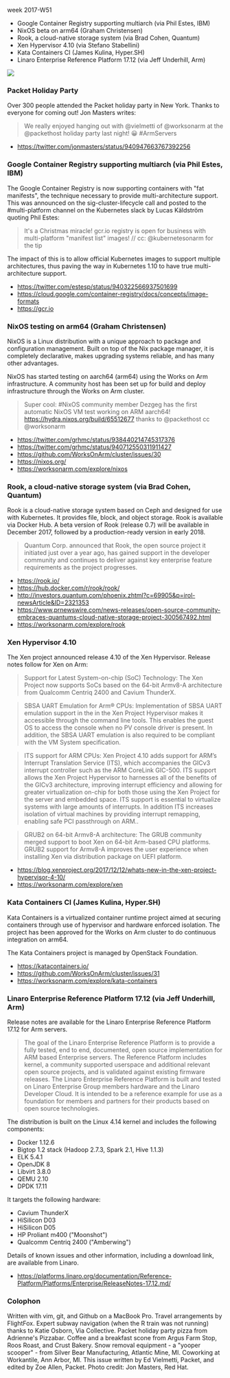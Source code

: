 week 2017-W51

* Google Container Registry supporting multiarch (via Phil Estes, IBM)
* NixOS beta on arm64 (Graham Christensen)
* Rook, a cloud-native storage system (via Brad Cohen, Quantum)
* Xen Hypervisor 4.10 (via Stefano Stabellini)
* Kata Containers CI (James Kulina, Hyper.SH)
* Linaro Enterprise Reference Platform 17.12 (via Jeff Underhill, Arm)

<img src="https://pbs.twimg.com/media/DQ7q6O6X0AE-o36.jpg:large">

### Packet Holiday Party

Over 300 people attended the Packet holiday party in New York.
Thanks to everyone for coming out! Jon Masters writes:

> We really enjoyed hanging out with @vielmetti of @worksonarm at the @packethost holiday party last night! 😀 #ArmServers

* https://twitter.com/jonmasters/status/940947663767392256

### Google Container Registry supporting multiarch (via Phil Estes, IBM)

The Google Container Registry is now supporting containers with
"fat manifests", the technique necessary to provide multi-architecture
support. This was announced on the sig-cluster-lifecycle call and posted
to the #multi-platform channel on the Kubernetes slack by 
Lucas Käldström quoting Phil Estes:

> It's a Christmas miracle! gcr.io registry is open for business
with multi-platform "manifest list" images! // cc: @kubernetesonarm
for the tip

The impact of this is to allow official Kubernetes images to support
multiple architectures, thus paving the way in Kubernetes 1.10 to
have true multi-architecture support.

* https://twitter.com/estesp/status/940322566937501699
* https://cloud.google.com/container-registry/docs/concepts/image-formats
* https://gcr.io

### NixOS testing on arm64 (Graham Christensen)

NixOS is a Linux distribution with a unique approach to package and
configuration management. Built on top of the Nix package manager,
it is completely declarative, makes upgrading systems reliable, and
has many other advantages.

NixOS has started testing on aarch64 (arm64) using the Works
on Arm infrastructure. A community host has been set up for
build and deploy infrastructure through the Works on Arm cluster.

> Super cool: #NixOS community member Dezgeg has the first automatic
NixOS VM test working on ARM aarch64!
https://hydra.nixos.org/build/65512677  thanks to @packethost cc
@worksonarm

* https://twitter.com/grhmc/status/938440214745317376
* https://twitter.com/grhmc/status/940712550311911427
* https://github.com/WorksOnArm/cluster/issues/30
* https://nixos.org/
* https://worksonarm.com/explore/nixos

### Rook, a cloud-native storage system (via Brad Cohen, Quantum)

Rook is a cloud-native storage system based on Ceph and designed for
use with Kubernetes. It provides file, block, and object storage.
Rook is available via Docker Hub. A beta version of Rook (release
0.7) will be available in December 2017, followed by a production-ready
version in early 2018.

> Quantum Corp. announced that Rook, the open source project it
initiated just over a year ago, has gained support in the developer
community and continues to deliver against key enterprise feature
requirements as the project progresses.

* https://rook.io/
* https://hub.docker.com/r/rook/rook/
* http://investors.quantum.com/phoenix.zhtml?c=69905&p=irol-newsArticle&ID=2321353
* https://www.prnewswire.com/news-releases/open-source-community-embraces-quantums-cloud-native-storage-project-300567492.html
* https://worksonarm.com/explore/rook

### Xen Hypervisor 4.10

The Xen project announced release 4.10 of the Xen Hypervisor. 
Release notes follow for Xen on Arm:

> Support for Latest System-on-chip (SoC) Technology: The Xen Project
now supports SoCs based on the 64-bit Armv8-A architecture from
Qualcomm Centriq 2400 and Cavium ThunderX.

> SBSA UART Emulation for Arm® CPUs: Implementation of SBSA UART
emulation support in the in the Xen Project Hypervisor makes it
accessible through the command line tools. This enables the guest
OS to access the console when no PV console driver is present. In
addition, the SBSA UART emulation is also required to be compliant
with the VM System specification.

> ITS support for ARM CPUs: Xen Project 4.10 adds support for ARM’s
Interrupt Translation Service (ITS), which accompanies the GICv3
interrupt controller such as the ARM CoreLink GIC-500. ITS support
allows the Xen Project Hypervisor to harnesses all of the benefits
of the GICv3 architecture, improving interrupt efficiency and
allowing for greater virtualization on-chip for both those using
the Xen Project for the server and embedded space. ITS support is
essential to virtualize systems with large amounts of interrupts.
In addition ITS increases isolation of virtual machines by providing
interrupt remapping, enabling safe PCI passthrough on ARM..

> GRUB2 on 64-bit Armv8-A architecture: The GRUB community merged
support to boot Xen on 64-bit Arm-based CPU platforms. GRUB2 support
for Armv8-A improves the user experience when installing Xen via
distribution package on UEFI platform.

* https://blog.xenproject.org/2017/12/12/whats-new-in-the-xen-project-hypervisor-4-10/
* https://worksonarm.com/explore/xen

### Kata Containers CI (James Kulina, Hyper.SH)

Kata Containers is a virtualized container runtime project aimed
at securing containers through use of hypervisor and hardware
enforced isolation. The project has been approved for the Works
on Arm cluster to do continuous integration on arm64.

The Kata Containers project is managed by OpenStack Foundation.

* https://katacontainers.io/
* https://github.com/WorksOnArm/cluster/issues/31
* https://worksonarm.com/explore/kata-containers

### Linaro Enterprise Reference Platform 17.12 (via Jeff Underhill, Arm)

Release notes are available for the Linaro Enterprise Reference Platform 17.12 for Arm servers.

> The goal of the Linaro Enterprise Reference Platform is to provide a fully tested, end to end, documented, open source implementation for ARM based Enterprise servers. The Reference Platform includes kernel, a community supported userspace and additional relevant open source projects, and is validated against existing firmware releases. The Linaro Enterprise Reference Platform is built and tested on Linaro Enterprise Group members hardware and the Linaro Developer Cloud. It is intended to be a reference example for use as a foundation for members and partners for their products based on open source technologies. 

The distribution is built on the Linux 4.14 kernel and includes the following components:

* Docker 1.12.6
* Bigtop 1.2 stack (Hadoop 2.7.3, Spark 2.1, Hive 1.1.3)
* ELK 5.4.1
* OpenJDK 8
* Libvirt 3.8.0
* QEMU 2.10
* DPDK 17.11

It targets the following hardware:

* Cavium ThunderX
* HiSilicon D03
* HiSilicon D05
* HP Proliant m400 ("Moonshot")
* Qualcomm Centriq 2400 ("Amberwing")

Details of known issues and other information, including a download link, are available from Linaro.

* https://platforms.linaro.org/documentation/Reference-Platform/Platforms/Enterprise/ReleaseNotes-17.12.md/

### Colophon

Written with vim, git, and Github on a MacBook Pro. Travel arrangements
by FlightFox. Expert subway navigation (when the R train was not running)
thanks to Katie Osborn, Via Collective.
Packet holiday party pizza from Adrienne's Pizzabar.
Coffee and a breakfast scone from Argus Farm Stop,
Roos Roast, and Crust Bakery. Snow removal equipment - a "yooper
scooper" - from Silver Bear Manufacturing, Atlantic Mine, MI.
Coworking at Workantile, Ann Arbor, MI. This issue written by
Ed Vielmetti, Packet, and edited by Zoe Allen, Packet. Photo credit: Jon Masters, Red Hat.
